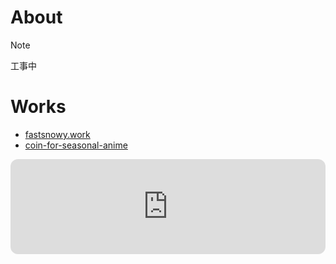 # About

>[!NOTE]
> 工事中

# Works

- [fastsnowy.work](https://fastsnowy.work)
- [coin-for-seasonal-anime](https://coin-for-seasonal-anime.vercel.app/)

<iframe style="border-radius:12px" src="https://open.spotify.com/embed/track/0meemkLHcvX9i9pNOld4Q9?utm_source=generator&theme=0" width="100%" height="152" frameBorder="0" allowfullscreen="" allow="autoplay; clipboard-write; encrypted-media; fullscreen; picture-in-picture" loading="lazy"></iframe>
